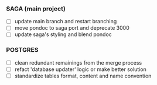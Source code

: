 ### SAGA (main project)
- [ ] update main branch and restart branching
- [ ] move pondoc to saga port and deprecate 3000
- [ ] update saga's styling and blend pondoc

### POSTGRES
- [ ] clean redundant remainings from the merge process
- [ ] refact 'database updater' logic or make better solution
- [ ] standardize tables format, content and name convention